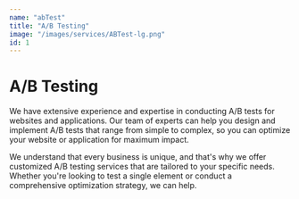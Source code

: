 ```yaml
---
name: "abTest"
title: "A/B Testing"
image: "/images/services/ABTest-lg.png"
id: 1
---
```


# A/B Testing

We have extensive experience and expertise in conducting A/B tests for websites and applications. Our team of experts can help you design and implement A/B tests that range from simple to complex, so you can optimize your website or application for maximum impact.

We understand that every business is unique, and that's why we offer customized A/B testing services that are tailored to your specific needs. Whether you're looking to test a single element or conduct a comprehensive optimization strategy, we can help.
